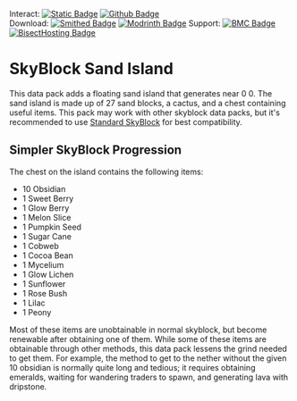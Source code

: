 Interact:	[![Static Badge](https://img.shields.io/badge/_-Discord-black?logo=discord&logoColor=%235865F2&labelColor=black&color=%235865F2)](https://discord.gg/mzWSZuGatd)
[![Github Badge](https://img.shields.io/badge/_-GitHub-black?logo=github&logoColor=white&labelColor=%23181717&color=white&)](https://github.com/BluePsychoRanger/SkyBlock_Collection)  
Download: [![Smithed Badge](https://img.shields.io/badge/_-Smithed-black?logo=hackthebox&logoColor=%231b48c4&labelColor=black&color=%231b48c4)](https://smithed.net/packs/skyblock-sand-island)
[![Modrinth Badge](https://img.shields.io/badge/_-Modrinth-black?logo=modrinth&logoColor=%2300AF5C&labelColor=black&color=%2300AF5C)](https://modrinth.com/datapack/skyblock-sand-island)
Support: [![BMC Badge](https://img.shields.io/badge/_%20-Buy%20Me%20a%20Coffee-black?logo=buymeacoffee&logoColor=%23FFDD00&labelColor=black&color=%23FFDD00)](https://bmc.link/bpr02)
[![BisectHosting Badge](https://img.shields.io/badge/Rent%20a%20Server-black?logo=bisecthosting&logoColor=%2306ddff&labelColor=%23030525&color=%2337e3f3)](https://www.bisecthosting.com/skyvoid)

# SkyBlock Sand Island
This data pack adds a floating sand island that generates near 0 0. The sand island is made up of 27 sand blocks, a cactus, and a chest containing useful items. This pack may work with other skyblock data packs, but it's recommended to use [Standard SkyBlock](https://smithed.net/packs/standard-skyblock) for best compatibility.

## Simpler SkyBlock Progression
The chest on the island contains the following items:
- 10 Obsidian
- 1 Sweet Berry
- 1 Glow Berry
- 1 Melon Slice
- 1 Pumpkin Seed
- 1 Sugar Cane
- 1 Cobweb
- 1 Cocoa Bean
- 1 Mycelium
- 1 Glow Lichen
- 1 Sunflower
- 1 Rose Bush
- 1 Lilac
- 1 Peony

Most of these items are unobtainable in normal skyblock, but become renewable after obtaining one of them. While some of these items are obtainable through other methods, this data pack lessens the grind needed to get them. For example, the method to get to the nether without the given 10 obsidian is normally quite long and tedious; it requires obtaining emeralds, waiting for wandering traders to spawn, and generating lava with dripstone.

